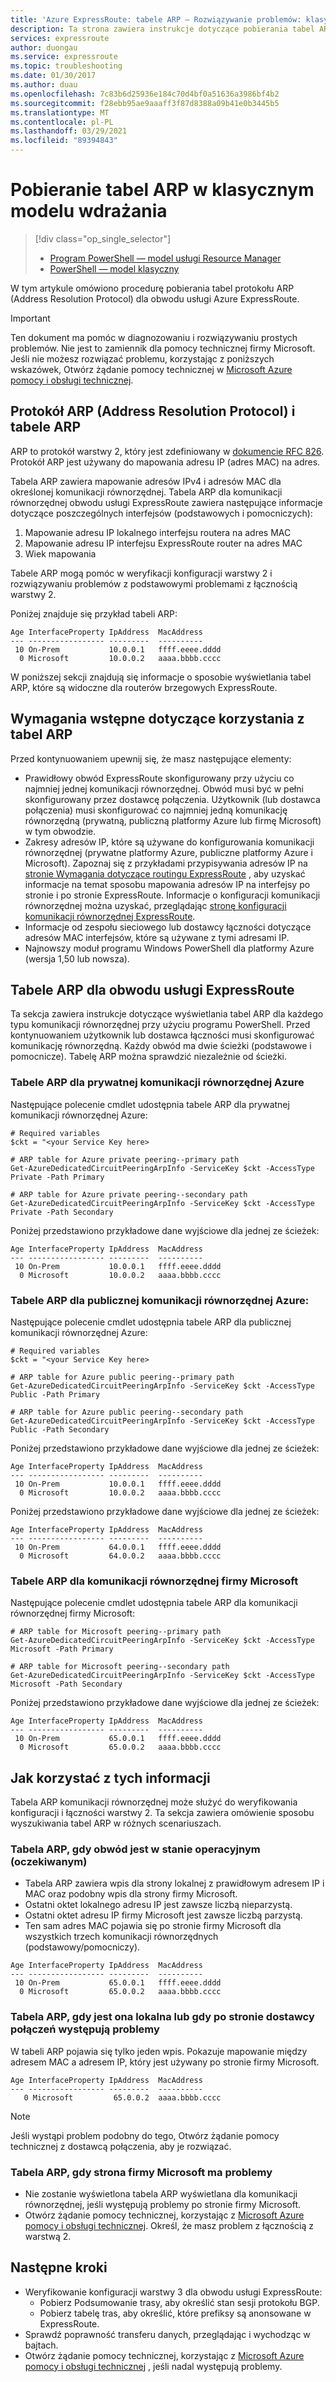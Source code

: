 ```yaml
---
title: 'Azure ExpressRoute: tabele ARP — Rozwiązywanie problemów: klasyczny'
description: Ta strona zawiera instrukcje dotyczące pobierania tabel ARP dla modelu wdrożenia ExpressRoute — klasyczny.
services: expressroute
author: duongau
ms.service: expressroute
ms.topic: troubleshooting
ms.date: 01/30/2017
ms.author: duau
ms.openlocfilehash: 7c83b6d25936e184c70d4bf0a51636a3986bf4b2
ms.sourcegitcommit: f28ebb95ae9aaaff3f87d8388a09b41e0b3445b5
ms.translationtype: MT
ms.contentlocale: pl-PL
ms.lasthandoff: 03/29/2021
ms.locfileid: "89394843"
---
```

# <a name="getting-arp-tables-in-the-classic-deployment-model"></a>Pobieranie tabel ARP w klasycznym modelu wdrażania
> [!div class="op_single_selector"]
> * [Program PowerShell — model usługi Resource Manager](expressroute-troubleshooting-arp-resource-manager.md)
> * [PowerShell — model klasyczny](expressroute-troubleshooting-arp-classic.md)
> 
> 

W tym artykule omówiono procedurę pobierania tabel protokołu ARP (Address Resolution Protocol) dla obwodu usługi Azure ExpressRoute.

> [!IMPORTANT]
> Ten dokument ma pomóc w diagnozowaniu i rozwiązywaniu prostych problemów. Nie jest to zamiennik dla pomocy technicznej firmy Microsoft. Jeśli nie możesz rozwiązać problemu, korzystając z poniższych wskazówek, Otwórz żądanie pomocy technicznej w [Microsoft Azure pomocy i obsługi technicznej](https://portal.azure.com/?#blade/Microsoft_Azure_Support/HelpAndSupportBlade).
> 
> 

## <a name="address-resolution-protocol-arp-and-arp-tables"></a>Protokół ARP (Address Resolution Protocol) i tabele ARP
ARP to protokół warstwy 2, który jest zdefiniowany w [dokumencie RFC 826](https://tools.ietf.org/html/rfc826). Protokół ARP jest używany do mapowania adresu IP (adres MAC) na adres.

Tabela ARP zawiera mapowanie adresów IPv4 i adresów MAC dla określonej komunikacji równorzędnej. Tabela ARP dla komunikacji równorzędnej obwodu usługi ExpressRoute zawiera następujące informacje dotyczące poszczególnych interfejsów (podstawowych i pomocniczych):

1. Mapowanie adresu IP lokalnego interfejsu routera na adres MAC
2. Mapowanie adresu IP interfejsu ExpressRoute router na adres MAC
3. Wiek mapowania

Tabele ARP mogą pomóc w weryfikacji konfiguracji warstwy 2 i rozwiązywaniu problemów z podstawowymi problemami z łącznością warstwy 2.

Poniżej znajduje się przykład tabeli ARP:

```output
Age InterfaceProperty IpAddress  MacAddress    
--- ----------------- ---------  ----------    
 10 On-Prem           10.0.0.1   ffff.eeee.dddd
  0 Microsoft         10.0.0.2   aaaa.bbbb.cccc
```


W poniższej sekcji znajdują się informacje o sposobie wyświetlania tabel ARP, które są widoczne dla routerów brzegowych ExpressRoute.

## <a name="prerequisites-for-using-arp-tables"></a>Wymagania wstępne dotyczące korzystania z tabel ARP
Przed kontynuowaniem upewnij się, że masz następujące elementy:

* Prawidłowy obwód ExpressRoute skonfigurowany przy użyciu co najmniej jednej komunikacji równorzędnej. Obwód musi być w pełni skonfigurowany przez dostawcę połączenia. Użytkownik (lub dostawca połączenia) musi skonfigurować co najmniej jedną komunikację równorzędną (prywatną, publiczną platformy Azure lub firmę Microsoft) w tym obwodzie.
* Zakresy adresów IP, które są używane do konfigurowania komunikacji równorzędnej (prywatne platformy Azure, publiczne platformy Azure i Microsoft). Zapoznaj się z przykładami przypisywania adresów IP na [stronie Wymagania dotyczące routingu ExpressRoute](expressroute-routing.md) , aby uzyskać informacje na temat sposobu mapowania adresów IP na interfejsy po stronie i po stronie ExpressRoute. Informacje o konfiguracji komunikacji równorzędnej można uzyskać, przeglądając [stronę konfiguracji komunikacji równorzędnej ExpressRoute](expressroute-howto-routing-classic.md).
* Informacje od zespołu sieciowego lub dostawcy łączności dotyczące adresów MAC interfejsów, które są używane z tymi adresami IP.
* Najnowszy moduł programu Windows PowerShell dla platformy Azure (wersja 1,50 lub nowsza).

## <a name="arp-tables-for-your-expressroute-circuit"></a>Tabele ARP dla obwodu usługi ExpressRoute
Ta sekcja zawiera instrukcje dotyczące wyświetlania tabel ARP dla każdego typu komunikacji równorzędnej przy użyciu programu PowerShell. Przed kontynuowaniem użytkownik lub dostawca łączności musi skonfigurować komunikację równorzędną. Każdy obwód ma dwie ścieżki (podstawowe i pomocnicze). Tabelę ARP można sprawdzić niezależnie od ścieżki.

### <a name="arp-tables-for-azure-private-peering"></a>Tabele ARP dla prywatnej komunikacji równorzędnej Azure
Następujące polecenie cmdlet udostępnia tabele ARP dla prywatnej komunikacji równorzędnej Azure:

```azurepowershell
# Required variables
$ckt = "<your Service Key here>

# ARP table for Azure private peering--primary path
Get-AzureDedicatedCircuitPeeringArpInfo -ServiceKey $ckt -AccessType Private -Path Primary

# ARP table for Azure private peering--secondary path
Get-AzureDedicatedCircuitPeeringArpInfo -ServiceKey $ckt -AccessType Private -Path Secondary
```

Poniżej przedstawiono przykładowe dane wyjściowe dla jednej ze ścieżek:

```output
Age InterfaceProperty IpAddress  MacAddress    
--- ----------------- ---------  ----------    
 10 On-Prem           10.0.0.1   ffff.eeee.dddd
  0 Microsoft         10.0.0.2   aaaa.bbbb.cccc
```


### <a name="arp-tables-for-azure-public-peering"></a>Tabele ARP dla publicznej komunikacji równorzędnej Azure:
Następujące polecenie cmdlet udostępnia tabele ARP dla publicznej komunikacji równorzędnej Azure:

```azurepowershell
# Required variables
$ckt = "<your Service Key here>

# ARP table for Azure public peering--primary path
Get-AzureDedicatedCircuitPeeringArpInfo -ServiceKey $ckt -AccessType Public -Path Primary

# ARP table for Azure public peering--secondary path
Get-AzureDedicatedCircuitPeeringArpInfo -ServiceKey $ckt -AccessType Public -Path Secondary
```

Poniżej przedstawiono przykładowe dane wyjściowe dla jednej ze ścieżek:

```output
Age InterfaceProperty IpAddress  MacAddress    
--- ----------------- ---------  ----------    
 10 On-Prem           10.0.0.1   ffff.eeee.dddd
  0 Microsoft         10.0.0.2   aaaa.bbbb.cccc
```


Poniżej przedstawiono przykładowe dane wyjściowe dla jednej ze ścieżek:

```output
Age InterfaceProperty IpAddress  MacAddress    
--- ----------------- ---------  ----------    
 10 On-Prem           64.0.0.1   ffff.eeee.dddd
  0 Microsoft         64.0.0.2   aaaa.bbbb.cccc
```


### <a name="arp-tables-for-microsoft-peering"></a>Tabele ARP dla komunikacji równorzędnej firmy Microsoft
Następujące polecenie cmdlet udostępnia tabele ARP dla komunikacji równorzędnej firmy Microsoft:

```azurepowershell
# ARP table for Microsoft peering--primary path
Get-AzureDedicatedCircuitPeeringArpInfo -ServiceKey $ckt -AccessType Microsoft -Path Primary

# ARP table for Microsoft peering--secondary path
Get-AzureDedicatedCircuitPeeringArpInfo -ServiceKey $ckt -AccessType Microsoft -Path Secondary
```


Poniżej przedstawiono przykładowe dane wyjściowe dla jednej ze ścieżek:

```output
Age InterfaceProperty IpAddress  MacAddress    
--- ----------------- ---------  ----------    
 10 On-Prem           65.0.0.1   ffff.eeee.dddd
  0 Microsoft         65.0.0.2   aaaa.bbbb.cccc
```


## <a name="how-to-use-this-information"></a>Jak korzystać z tych informacji
Tabela ARP komunikacji równorzędnej może służyć do weryfikowania konfiguracji i łączności warstwy 2. Ta sekcja zawiera omówienie sposobu wyszukiwania tabel ARP w różnych scenariuszach.

### <a name="arp-table-when-a-circuit-is-in-an-operational-expected-state"></a>Tabela ARP, gdy obwód jest w stanie operacyjnym (oczekiwanym)
* Tabela ARP zawiera wpis dla strony lokalnej z prawidłowym adresem IP i MAC oraz podobny wpis dla strony firmy Microsoft.
* Ostatni oktet lokalnego adresu IP jest zawsze liczbą nieparzystą.
* Ostatni oktet adresu IP firmy Microsoft jest zawsze liczbą parzystą.
* Ten sam adres MAC pojawia się po stronie firmy Microsoft dla wszystkich trzech komunikacji równorzędnych (podstawowy/pomocniczy).

```output
Age InterfaceProperty IpAddress  MacAddress    
--- ----------------- ---------  ----------    
 10 On-Prem           65.0.0.1   ffff.eeee.dddd
  0 Microsoft         65.0.0.2   aaaa.bbbb.cccc
```

### <a name="arp-table-when-its-on-premises-or-when-the-connectivity-provider-side-has-problems"></a>Tabela ARP, gdy jest ona lokalna lub gdy po stronie dostawcy połączeń występują problemy
 W tabeli ARP pojawia się tylko jeden wpis. Pokazuje mapowanie między adresem MAC a adresem IP, który jest używany po stronie firmy Microsoft.

```output
Age InterfaceProperty IpAddress  MacAddress    
--- ----------------- ---------  ----------    
   0 Microsoft         65.0.0.2  aaaa.bbbb.cccc
```

> [!NOTE]
> Jeśli wystąpi problem podobny do tego, Otwórz żądanie pomocy technicznej z dostawcą połączenia, aby je rozwiązać.
> 
> 

### <a name="arp-table-when-the-microsoft-side-has-problems"></a>Tabela ARP, gdy strona firmy Microsoft ma problemy
* Nie zostanie wyświetlona tabela ARP wyświetlana dla komunikacji równorzędnej, jeśli występują problemy po stronie firmy Microsoft.
* Otwórz żądanie pomocy technicznej, korzystając z [Microsoft Azure pomocy i obsługi technicznej](https://portal.azure.com/?#blade/Microsoft_Azure_Support/HelpAndSupportBlade). Określ, że masz problem z łącznością z warstwą 2.

## <a name="next-steps"></a>Następne kroki
* Weryfikowanie konfiguracji warstwy 3 dla obwodu usługi ExpressRoute:
  * Pobierz Podsumowanie trasy, aby określić stan sesji protokołu BGP.
  * Pobierz tabelę tras, aby określić, które prefiksy są anonsowane w ExpressRoute.
* Sprawdź poprawność transferu danych, przeglądając i wychodząc w bajtach.
* Otwórz żądanie pomocy technicznej, korzystając z [Microsoft Azure pomocy i obsługi technicznej](https://portal.azure.com/?#blade/Microsoft_Azure_Support/HelpAndSupportBlade) , jeśli nadal występują problemy.

